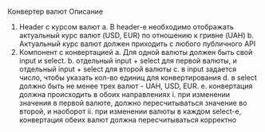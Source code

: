 Конвертер валют
Описание
1.	Header с курсом валют
  a.	В header-е необходимо отображать актуальный курс валют (USD, EUR) по отношению к гривне (UAH)
  b.	Актуальный курс валют должен приходить с любого публичного API
2.	Компонент с конвертацией
  a.	Для одной валюты должен быть свой input и select. 
  b.	отдельный input + select для первой валюты, и отдельный input + select для второй валюты
  c.	в input задается число, чтобы указать кол-во единиц для конвертирования
  d.	в select должно быть не менее трех валют - UAH, USD, EUR.
  e.	конвертация должна происходить в обоих направлениях 
  i.	при изменении значения в первой валюте, должно пересчитываться значение во второй, и наоборот
  ii.	при изменении валюты в каждом select-е, конвертация обеих валют должна пересчитываться корректно

